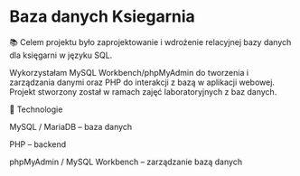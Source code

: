 # Baza danych Ksiegarnia
 📚 Celem projektu było zaprojektowanie i wdrożenie relacyjnej bazy danych dla księgarni w języku SQL. 
 
 Wykorzystałam MySQL Workbench/phpMyAdmin do tworzenia i zarządzania danymi oraz PHP do interakcji z bazą w aplikacji webowej. 
 Projekt stworzony został w ramach zajęć laboratoryjnych z baz danych.

 🚀 Technologie
 
MySQL / MariaDB – baza danych

PHP – backend

phpMyAdmin / MySQL Workbench – zarządzanie bazą danych
